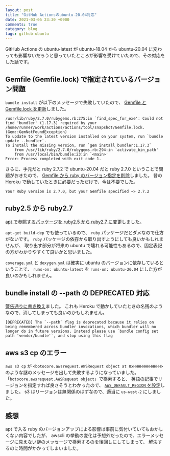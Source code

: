 ```yaml
---
layout: post
title: "GitHub Actionsのubuntu-20.04対応"
date: 2021-03-05 23:30 +0900
comments: true
category: blog
tags: github ubuntu
---
```

GitHub Actions の ubuntu-latest が ubuntu-18.04 から ubuntu-20.04 に変わっても影響ないだろうと思っていたところが影響を受けていたので、その対応をした話です。

<!--more-->

## Gemfile (Gemfile.lock) で指定されているバージョン問題

`bundle install` が以下のメッセージで失敗していたので、
[Gemfile と Gemfile.lock を更新](https://github.com/ruby/actions/commit/4e67bce1683d2ee9c749e3caeca93e23f7cc7aa1)しました。

```
/usr/lib/ruby/2.7.0/rubygems.rb:275:in `find_spec_for_exe': Could not find 'bundler' (1.17.3) required by your /home/runner/work/actions/actions/tool/snapshot/Gemfile.lock. (Gem::GemNotFoundException)
To update to the latest version installed on your system, run `bundle update --bundler`.
To install the missing version, run `gem install bundler:1.17.3`
	from /usr/lib/ruby/2.7.0/rubygems.rb:294:in `activate_bin_path'
	from /usr/local/bin/bundle:23:in `<main>'
Error: Process completed with exit code 1.
```

さらに、手元だと ruby 2.7.2 で ubuntu-20.04 だと ruby 2.7.0 ということで問題がおきたので、
[Gemfile から ruby のバージョン指定を削除](https://github.com/ruby/actions/commit/b268e5e78bc8ba3a958c6d4c69752fed664c02e9)しました。
昔の Heroku で動していたときに必要だっただけで、今は不要でした。

```
Your Ruby version is 2.7.0, but your Gemfile specified ~> 2.7.2
```

## ruby2.5 から ruby2.7

[apt で参照するパッケージを ruby2.5 から ruby2.7 に変更](https://github.com/ruby/actions/commit/a246bb70628174cbbb7e1182b3d06584253f444b)しました。

`apt-get build-dep` でも使っているので、 `ruby` パッケージだとダメなので仕方がないです。
`ruby` パッケージの依存から取り出すようにしても良いかもしれませんが、
取り出す部分が将来の ubuntu で壊れる可能性もあるので、固定表記の方がわかりやすくて良いかと思いました。

`coverage.yml` と `doxygen.yml` は確実に ubuntu のバージョンに依存しているということで、
`runs-on: ubuntu-latest` を `runs-on: ubuntu-20.04` にした方が良いのかもしれません。

## bundle install の --path の DEPRECATED 対応

[警告通りに書き換え](https://github.com/ruby/actions/commit/28a38e62f4b0ae7ec16dcb4714a2cd7c0c26c373)ました。
これも Heroku で動かしていたときの名残のようなので、消してしまっても良いのかもしれません。

```
[DEPRECATED] The `--path` flag is deprecated because it relies on being remembered across bundler invocations, which bundler will no longer do in future versions. Instead please use `bundle config set path 'vendor/bundle'`, and stop using this flag
```

## aws s3 cp のエラー

`aws s3 cp` が `<botocore.awsrequest.AWSRequest object at 0xHHHHHHHHHHHH>` のような謎のメッセージを出して失敗するようになっていました。
「`botocore.awsrequest.AWSRequest object`」で検索すると、
[英語の記事](https://florian.ec/blog/github-actions-awscli-errors/)でリージョンを指定すれば良さそうとわかったので、
[`AWS_DEFAULT_REGION` を設定](https://github.com/ruby/actions/commit/3e18babbed5d960c97be5b75ea36b2f5c0c2006c)しました。
s3 はリージョンは無関係のはずなので、適当に `us-west-2` にしました。

## 感想

apt で入る ruby のバージョンアップによる影響は事前に気付いていてもおかしくない内容でしたが、
awscli の挙動の変化は予想外だったので、エラーメッセージに見えない謎のメッセージで検索するのを後回しにしてしまって、
解決するのに時間がかかってしまいました。

